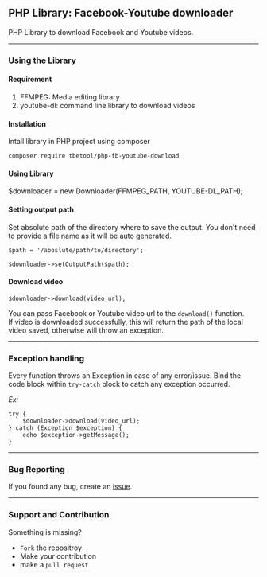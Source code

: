 ## PHP Library: Facebook-Youtube downloader

PHP Library to download Facebook and Youtube videos.

---
### Using the Library


#### Requirement   
1. FFMPEG: Media editing library
2. youtube-dl: command line library to download videos

#### Installation

Intall library in PHP project using composer
```
composer require tbetool/php-fb-youtube-download
```

#### Using Library

$downloader = new Downloader(FFMPEG_PATH, YOUTUBE-DL_PATH);

#### Setting output path
Set absolute path of the directory where to save the output. You don't need to provide a file name as it will be auto generated.
```
$path = '/aboslute/path/to/directory';

$downloader->setOutputPath($path);
```

#### Download video
```
$downloader->download(video_url);
```
You can pass Facebook or Youtube video url to the `download()` function.  
If video is downloaded successfully, this will return the path of the local video saved, otherwise will throw an exception.

---
### Exception handling

Every function throws an Exception in case of any error/issue. Bind the code block within `try-catch` block to catch any exception occurred.

_Ex:_
```
try {
    $downloader->download(video_url);
} catch (Exception $exception) {
    echo $exception->getMessage();
}
```

---
### Bug Reporting

If you found any bug, create an [issue](https://github.com/TBETool/php-fb-youtube-download/issues/new).

---
### Support and Contribution

Something is missing? 
* `Fork` the repositroy
* Make your contribution
* make a `pull request`

